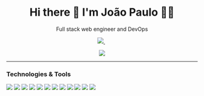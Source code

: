 <h1 align='center'>
  Hi there 👋 I'm João Paulo 👨‍💻
</h1>

<p align='center'>
  Full stack web engineer and DevOps
</p>

<p align='center'>
  <a href="https://www.linkedin.com/in/joaopaulofdsilva/">
    <img src="https://img.shields.io/badge/linkedin-%230077B5.svg?&style=for-the-badge&logo=linkedin&logoColor=white" />
  </a>&nbsp;
</p>
<!-- <p align='center'>
  <a href="https://github.com/joaopauloufal/github-readme-stats">
    <img align="center" src="https://joaopauloufal.vercel.app/api?username=joaopauloufal&count_private=true&show_icons=true" />
  </a>
</p> -->
<p align='center'>
  <a href="https://github.com/joaopauloufal/github-readme-stats">
    <img align="center" src="https://github-readme-stats.vercel.app/api/top-langs/?username=joaopauloufal&langs_count=10&layout=compact&hide=lex,shell,blade" />
  </a>
</p>

---
### Technologies & Tools
![](https://img.shields.io/badge/Code-Flutter-informational?style=flat&logo=flutter&logoColor=white&color=3498db)
![](https://img.shields.io/badge/Code-Dart-informational?style=flat&logo=dart&logoColor=white&color=3498db)
![](https://img.shields.io/badge/Code-Django-informational?style=flat&logo=django&logoColor=white&color=3498db)
![](https://img.shields.io/badge/Code-JavaScript-informational?style=flat&logo=javascript&logoColor=white&color=3498db)
![](https://img.shields.io/badge/Code-Python-informational?style=flat&logo=python&logoColor=white&color=3498db)
![](https://img.shields.io/badge/Code-PHP-informational?style=flat&logo=php&logoColor=white&color=3498db)
![](https://img.shields.io/badge/Code-Laravel-informational?style=flat&logo=laravel&logoColor=white&color=3498db)
![](https://img.shields.io/badge/OS-Linux-informational?style=flat&logo=linux&logoColor=white&color=3498db)
![](https://img.shields.io/badge/Database-MySql-informational?style=flat&logo=mysql&logoColor=white&color=3498db)
![](https://img.shields.io/badge/Database-PostgresSql-informational?style=flat&logo=postgresql&logoColor=white&color=3498db)
![](https://img.shields.io/badge/Tools-Docker-informational?style=flat&logo=docker&logoColor=white&color=3498db)
![](https://img.shields.io/badge/Tools-TypeScript-informational?style=flat&logo=typescript&logoColor=white&color=3498db)

<!--
**joaopauloufal/joaopauloufal** is a ✨ _special_ ✨ repository because its `README.md` (this file) appears on your GitHub profile.

Here are some ideas to get you started:

- 🔭 I’m currently working on ...
- 🌱 I’m currently learning ...
- 👯 I’m looking to collaborate on ...
- 🤔 I’m looking for help with ...
- 💬 Ask me about ...
- 📫 How to reach me: ...
- 😄 Pronouns: ...
- ⚡ Fun fact: ...
-->
